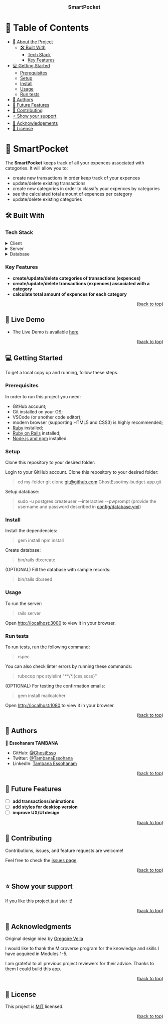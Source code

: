 <h3 align="center"><b>SmartPocket</b></h3>

<a name="readme-top"></a>

# 📗 Table of Contents

- [📖 About the Project](#about-project)
  - [🛠 Built With](#built-with)
    - [Tech Stack](#tech-stack)
    - [Key Features](#key-features)
- [💻 Getting Started](#getting-started)
  - [Prerequisites](#prerequisites)
  - [Setup](#setup)
  - [Install](#install)
  - [Usage](#usage)
  - [Run tests](#run-tests)
- [👥 Authors](#authors)
- [🔭 Future Features](#future-features)
- [🤝 Contributing](#contributing)
- [⭐️ Show your support](#support)
- [🙏 Acknowledgements](#acknowledgements)
- [📝 License](#license)


# 📖 SmartPocket <a name="about-project"></a>

The **SmartPocket** keeps track of all your expences associated with catogories. It will allow you to:
- create new transactions in order keep track of your expences
- update/delete existing transactions
- create new categories in order to classify your expences by categories
- see the calculated total amount of expences per category
- update/delete existing categories


## 🛠 Built With <a name="built-with"></a>

### Tech Stack <a name="tech-stack"></a>

<details>
  <summary>Client</summary>
  <ul>
    <li><a href="https://developer.mozilla.org/ru/docs/Web/HTML">HTML</a></li>
    <li><a href="https://developer.mozilla.org/ru/docs/Web/CSS">CSS</a></li>
    <li><a href="https://developer.mozilla.org/ru/docs/Web/JavaScript">JavaScript</a></li>
  </ul>
</details>

<details>
  <summary>Server</summary>
  <ul>
    <li><a href="https://www.ruby-lang.org/en/">Ruby</a></li>
    <li><a href="https://rubyonrails.org/">Ruby on Rails</a></li>
  </ul>
</details>

<details>
<summary>Database</summary>
  <ul>
    <li><a href="https://www.postgresql.org/">PostgreSQL</a></li>
  </ul>
</details>


### Key Features <a name="key-features"></a>

- **create/update/delete categories of transactions (expences)**
- **create/update/delete transactions (expences) associated with a category**
- **calculate total amount of expences for each category**

<p align="right">(<a href="#readme-top">back to top</a>)</p>


## 🚀 Live Demo <a name="live-demo"></a>

- The Live Demo is available [here]()

<p align="right">(<a href="#readme-top">back to top</a>)</p>


## 💻 Getting Started <a name="getting-started"></a>

To get a local copy up and running, follow these steps.

### Prerequisites

In order to run this project you need:

- GitHub account;
- Git installed on your OS;
- VSCode (or another code editor);
- modern browser (supporting HTML5 and CSS3) is highly recommended;
- [Ruby](https://www.ruby-lang.org/en/documentation/installation/) installed;
- [Ruby on Rails](https://gorails.com/guides) installed;
- [Node.js and npm](https://nodejs.org/) installed.

### Setup

Clone this repository to your desired folder:

Login to your GitHub account. Clone this repository to your desired folder:

> cd my-folder
> git clone git@github.com:GhostEsso/my-budget-app.git

Setup database:
> sudo -u postgres createuser --interactive --pwprompt
(provide the username and password described in [config/database.yml](./config/database.yml))

### Install

Install the dependencies:
> gem install
> npm install

Create database:
> bin/rails db:create

(OPTIONAL) Fill the database with sample records:
> bin/rails db:seed

### Usage

To run the server:
> rails server

Open [http://localhost:3000](http://localhost:3000) to view it in your browser.

### Run tests

To run tests, run the following command:
> rspec

You can also check linter errors by running these commands:
> rubocop
> npx stylelint "**/*.{css,scss}"

(OPTIONAL) For testing the confirmation emails:
> gem install mailcatcher

Open [http://localhost:1080](http://localhost:1080) to view it in your browser.

<p align="right">(<a href="#readme-top">back to top</a>)</p>


## 👥 Authors <a name="authors"></a>


👤 **Essohanam TAMBANA**

- GitHub: [@GhostEsso](https://github.com/GhostEsso)
- Twitter: [@TambanaEssohana](https://twitter.com/TambanaEssohana)
- LinkedIn: [Tambana Essohanam](https://www.linkedin.com/in/essohanam-tambana)


<p align="right">(<a href="#readme-top">back to top</a>)</p>


## 🔭 Future Features <a name="future-features"></a>

- [ ] **add transactions/animations**
- [ ] **add styles for desktop version**
- [ ] **improve UX/UI design**

<p align="right">(<a href="#readme-top">back to top</a>)</p>


## 🤝 Contributing <a name="contributing"></a>

Contributions, issues, and feature requests are welcome!

Feel free to check the [issues page](../../issues/).

<p align="right">(<a href="#readme-top">back to top</a>)</p>


## ⭐️ Show your support <a name="support"></a>

If you like this project just star it!

<p align="right">(<a href="#readme-top">back to top</a>)</p>


## 🙏 Acknowledgments <a name="acknowledgements"></a>

Original design idea by <a target="_blank" href="https://www.behance.net/gregoirevella">Gregoire Vella</a>

I would like to thank the Microverse program for the knowledge and skills I have acquired in Modules 1-5.

I am grateful to all previous project reviewers for their advice. Thanks to them I could build this app.

<p align="right">(<a href="#readme-top">back to top</a>)</p>


## 📝 License <a name="license"></a>

This project is [MIT](./LICENSE) licensed.

<p align="right">(<a href="#readme-top">back to top</a>)</p>